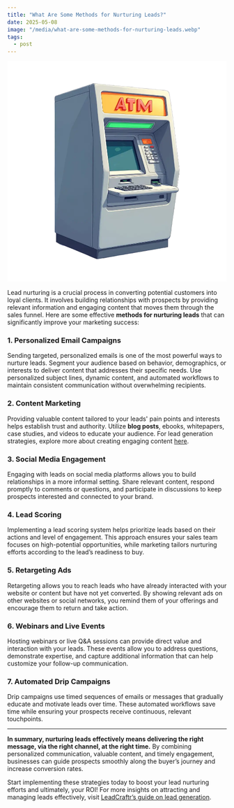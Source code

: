 ```yaml
---
title: "What Are Some Methods for Nurturing Leads?"
date: 2025-05-08
image: "/media/what-are-some-methods-for-nurturing-leads.webp"
tags:
  - post
---
```


![What Are Some Methods for Nurturing Leads?](/media/what-are-some-methods-for-nurturing-leads.webp)

Lead nurturing is a crucial process in converting potential customers into loyal clients. It involves building relationships with prospects by providing relevant information and engaging content that moves them through the sales funnel. Here are some effective **methods for nurturing leads** that can significantly improve your marketing success:

### 1. Personalized Email Campaigns  
Sending targeted, personalized emails is one of the most powerful ways to nurture leads. Segment your audience based on behavior, demographics, or interests to deliver content that addresses their specific needs. Use personalized subject lines, dynamic content, and automated workflows to maintain consistent communication without overwhelming recipients.

### 2. Content Marketing  
Providing valuable content tailored to your leads' pain points and interests helps establish trust and authority. Utilize **blog posts**, ebooks, whitepapers, case studies, and videos to educate your audience. For lead generation strategies, explore more about creating engaging content [here](https://leadcraftr.com/posts/lead-generation/).

### 3. Social Media Engagement  
Engaging with leads on social media platforms allows you to build relationships in a more informal setting. Share relevant content, respond promptly to comments or questions, and participate in discussions to keep prospects interested and connected to your brand.

### 4. Lead Scoring  
Implementing a lead scoring system helps prioritize leads based on their actions and level of engagement. This approach ensures your sales team focuses on high-potential opportunities, while marketing tailors nurturing efforts according to the lead’s readiness to buy.

### 5. Retargeting Ads  
Retargeting allows you to reach leads who have already interacted with your website or content but have not yet converted. By showing relevant ads on other websites or social networks, you remind them of your offerings and encourage them to return and take action.

### 6. Webinars and Live Events  
Hosting webinars or live Q&A sessions can provide direct value and interaction with your leads. These events allow you to address questions, demonstrate expertise, and capture additional information that can help customize your follow-up communication.

### 7. Automated Drip Campaigns  
Drip campaigns use timed sequences of emails or messages that gradually educate and motivate leads over time. These automated workflows save time while ensuring your prospects receive continuous, relevant touchpoints.

---

**In summary, nurturing leads effectively means delivering the right message, via the right channel, at the right time.** By combining personalized communication, valuable content, and timely engagement, businesses can guide prospects smoothly along the buyer’s journey and increase conversion rates.

Start implementing these strategies today to boost your lead nurturing efforts and ultimately, your ROI! For more insights on attracting and managing leads effectively, visit [LeadCraftr’s guide on lead generation](https://leadcraftr.com/posts/lead-generation/).
